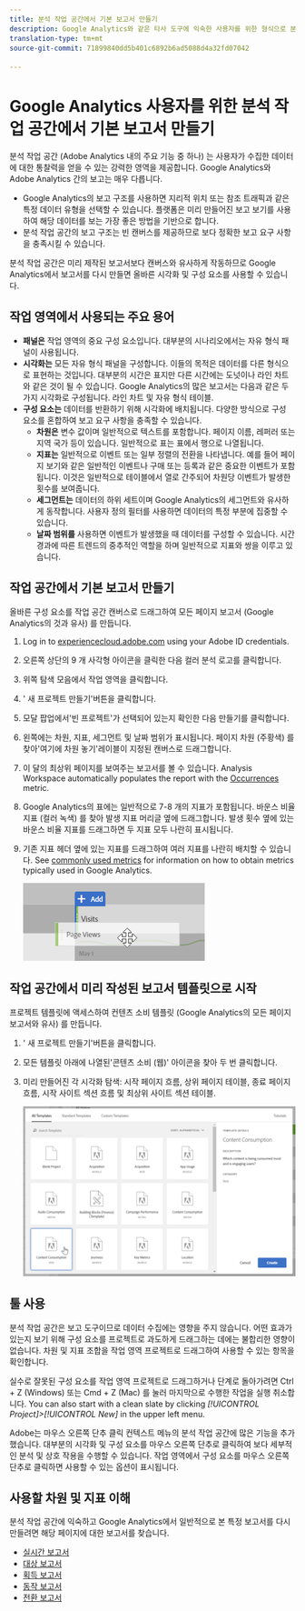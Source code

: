```yaml
---
title: 분석 작업 공간에서 기본 보고서 만들기
description: Google Analytics와 같은 타사 도구에 익숙한 사용자를 위한 형식으로 분석 작업 공간에서 기본 보고서를 만드는 방법을 알아봅니다.
translation-type: tm+mt
source-git-commit: 71899840dd5b401c6892b6ad5088d4a32fd07042

---
```



# Google Analytics 사용자를 위한 분석 작업 공간에서 기본 보고서 만들기

분석 작업 공간 (Adobe Analytics 내의 주요 기능 중 하나) 는 사용자가 수집한 데이터에 대한 통찰력을 얻을 수 있는 강력한 영역을 제공합니다. Google Analytics와 Adobe Analytics 간의 보고는 매우 다릅니다.

* Google Analytics의 보고 구조를 사용하면 지리적 위치 또는 참조 트래픽과 같은 특정 데이터 유형을 선택할 수 있습니다. 플랫폼은 미리 만들어진 보고 보기를 사용하여 해당 데이터를 보는 가장 좋은 방법을 기반으로 합니다.
* 분석 작업 공간의 보고 구조는 빈 캔버스를 제공하므로 보다 정확한 보고 요구 사항을 충족시킬 수 있습니다.

분석 작업 공간은 미리 제작된 보고서보다 캔버스와 유사하게 작동하므로 Google Analytics에서 보고서를 다시 만들면 올바른 시각화 및 구성 요소를 사용할 수 있습니다.

## 작업 영역에서 사용되는 주요 용어

* **패널은** 작업 영역의 중요 구성 요소입니다. 대부분의 시나리오에서는 자유 형식 패널이 사용됩니다.
* **시각화는** 모든 자유 형식 패널을 구성합니다. 이들의 목적은 데이터를 다른 형식으로 표현하는 것입니다. 대부분의 시간은 표지만 다른 시간에는 도넛이나 라인 차트와 같은 것이 될 수 있습니다. Google Analytics의 많은 보고서는 다음과 같은 두 가지 시각화로 구성됩니다. 라인 차트 및 자유 형식 테이블.
* **구성 요소는** 데이터를 반환하기 위해 시각화에 배치됩니다. 다양한 방식으로 구성 요소를 혼합하여 보고 요구 사항을 충족할 수 있습니다.
   * **차원은** 변수 값이며 일반적으로 텍스트를 포함합니다. 페이지 이름, 레퍼러 또는 지역 국가 등이 있습니다. 일반적으로 표는 표에서 행으로 나열됩니다.
   * **지표는** 일반적으로 이벤트 또는 일부 정렬의 전환을 나타냅니다. 예를 들어 페이지 보기와 같은 일반적인 이벤트나 구매 또는 등록과 같은 중요한 이벤트가 포함됩니다. 이것은 일반적으로 테이블에서 열로 간주되어 차원당 이벤트가 발생한 횟수를 보여줍니다.
   * **세그먼트는** 데이터의 하위 세트이며 Google Analytics의 세그먼트와 유사하게 동작합니다. 사용자 정의 필터를 사용하면 데이터의 특정 부분에 집중할 수 있습니다.
   * **날짜 범위를** 사용하면 이벤트가 발생했을 때 데이터를 구성할 수 있습니다. 시간 경과에 따른 트렌드의 중추적인 역할을 하며 일반적으로 지표와 쌍을 이루고 있습니다.

## 작업 공간에서 기본 보고서 만들기

올바른 구성 요소를 작업 공간 캔버스로 드래그하여 모든 페이지 보고서 (Google Analytics의 것과 유사) 를 만듭니다.

1. Log in to [experiencecloud.adobe.com](https://experiencecloud.adobe.com) using your Adobe ID credentials.
2. 오른쪽 상단의 9 개 사각형 아이콘을 클릭한 다음 컬러 분석 로고를 클릭합니다.
3. 위쪽 탐색 모음에서 작업 영역을 클릭합니다.
4. ' 새 프로젝트 만들기'버튼을 클릭합니다.
5. 모달 팝업에서'빈 프로젝트'가 선택되어 있는지 확인한 다음 만들기를 클릭합니다.
6. 왼쪽에는 차원, 지표, 세그먼트 및 날짜 범위가 표시됩니다. 페이지 차원 (주황색) 를 찾아'여기에 차원 놓기'레이블이 지정된 캔버스로 드래그합니다.
7. 이 달의 최상위 페이지를 보여주는 보고서를 볼 수 있습니다. Analysis Workspace automatically populates the report with the [Occurrences](../../../components/c-variables/c-metrics/metrics-occurrences.md) metric.
8. Google Analytics의 표에는 일반적으로 7-8 개의 지표가 포함됩니다. 바운스 비율 지표 (컬러 녹색) 를 찾아 발생 지표 머리글 옆에 드래그합니다. 발생 횟수 옆에 있는 바운스 비율 지표를 드래그하면 두 지표 모두 나란히 표시됩니다.
9. 기존 지표 헤더 옆에 있는 지표를 드래그하여 여러 지표를 나란히 배치할 수 있습니다. See [commonly used metrics](common-metrics.md) for information on how to obtain metrics typically used in Google Analytics.

   ![새 지표](../assets/new_metric.png)

## 작업 공간에서 미리 작성된 보고서 템플릿으로 시작

프로젝트 템플릿에 액세스하여 컨텐츠 소비 템플릿 (Google Analytics의 모든 페이지 보고서와 유사) 를 만듭니다.

1. ' 새 프로젝트 만들기'버튼을 클릭합니다.
2. 모든 템플릿 아래에 나열된'콘텐츠 소비 (웹)' 아이콘을 찾아 두 번 클릭합니다.
3. 미리 만들어진 각 시각화 탐색: 시작 페이지 흐름, 상위 페이지 테이블, 종료 페이지 흐름, 시작 사이트 섹션 흐름 및 최상위 사이트 섹션 테이블.

   ![템플릿 선택](../assets/content_consumption_template.png)

## 툴 사용

분석 작업 공간은 보고 도구이므로 데이터 수집에는 영향을 주지 않습니다. 어떤 효과가 있는지 보기 위해 구성 요소를 프로젝트로 과도하게 드래그하는 데에는 불합리한 영향이 없습니다. 차원 및 지표 조합을 작업 영역 프로젝트로 드래그하여 사용할 수 있는 항목을 확인합니다.

실수로 잘못된 구성 요소를 작업 영역 프로젝트로 드래그하거나 단계로 돌아가려면 Ctrl + Z (Windows) 또는 Cmd + Z (Mac) 를 눌러 마지막으로 수행한 작업을 실행 취소합니다. You can also start with a clean slate by clicking *[!UICONTROL Project]&gt;[!UICONTROL New]* in the upper left menu.

Adobe는 마우스 오른쪽 단추 클릭 컨텍스트 메뉴의 분석 작업 공간에 많은 기능을 추가했습니다. 대부분의 시각화 및 구성 요소를 마우스 오른쪽 단추로 클릭하여 보다 세부적인 분석 및 상호 작용을 수행할 수 있습니다. 작업 영역에서 구성 요소를 마우스 오른쪽 단추로 클릭하면 사용할 수 있는 옵션이 표시됩니다.

## 사용할 차원 및 지표 이해

분석 작업 공간에 익숙하고 Google Analytics에서 일반적으로 본 특정 보고서를 다시 만들려면 해당 페이지에 대한 보고서를 찾습니다.

* [실시간 보고서](realtime-reports.md)
* [대상 보고서](audience-reports.md)
* [획득 보고서](acquisition-reports.md)
* [동작 보고서](behavior-reports.md)
* [전환 보고서](conversions-reports.md)

